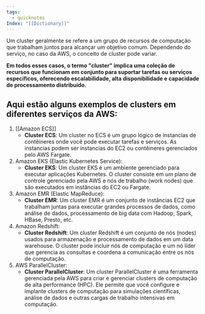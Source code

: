 ```yaml
---
tags:
  - quicknotes
Index: "[[Dictionary]]"
---
```


Um cluster geralmente se refere a um grupo de recursos de computação que trabalham juntos para alcançar um objetivo comum. Dependendo do serviço, no caso da AWS, o conceito de cluster pode variar.

**Em todos esses casos, o termo "cluster" implica uma coleção de recursos que funcionam em conjunto para suportar tarefas ou serviços específicos, oferecendo escalabilidade, alta disponibilidade e capacidade de processamento distribuído.**

## Aqui estão alguns exemplos de clusters em diferentes serviços da AWS:
1. [[Amazon ECS]]
	- **Cluster ECS**: Um cluster no ECS é um grupo lógico de instancias de contêineres onde você pode executar tarefas e serviços. As instancias podem ser instancias do EC2 ou contêineres gerenciados pelo AWS Fargate. 
2. Amazon EKS (Elastic Kubernetes Service):
	- **Cluster EKS**: Um cluster EKS é um ambiente gerenciado para executar aplicações Kubernetes. O cluster consiste em um plano de controle gerenciado pela AWS e nós de trabalho (work nodes) que são executados em instâncias do EC2 ou Fargate. 
3. Amazon EMR (Elastic MapReduce):
	- **Cluster EMR**: Um cluster EMR é um conjunto de instâncias EC2 que trabalham juntas para executar grandes processos de dados, como análise de dados, processamento de big data com Hadoop, Spark, HBase, Presto, etc.
4. Amazon Redshift:
    - **Cluster Redshift**: Um cluster Redshift é um conjunto de nós (nodes) usados para armazenação e processamento de dados em um data warehouse. O cluster pode incluir nós de computação e um nó líder que gerencia as consultas e coordena a comunicação entre os nós de computação.
5. AWS ParallelCluster:
    - **Cluster ParallelCluster**: Um cluster ParallelCluster é uma ferramenta gerenciada pela AWS para criar e gerenciar clusters de computação de alta performance (HPC). Ele permite que você configure e implante clusters de computação para simulações científicas, análise de dados e outras cargas de trabalho intensivas em computação.